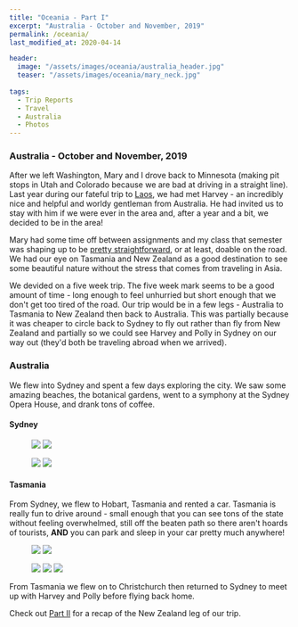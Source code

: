```yaml
---
title: "Oceania - Part I"
excerpt: "Australia - October and November, 2019"
permalink: /oceania/
last_modified_at: 2020-04-14

header:
  image: "/assets/images/oceania/australia_header.jpg"
  teaser: "/assets/images/oceania/mary_neck.jpg"
  
tags:
  - Trip Reports
  - Travel
  - Australia
  - Photos
---
```


### Australia - October and November, 2019

After we left Washington, Mary and I drove back to Minnesota (making pit stops in Utah and Colorado because we are bad at driving in a straight line). Last year during our fateful trip to <a href="/laos/" target="_blank">Laos</a>, we had met Harvey - an incredibly nice and helpful and worldy gentleman from Australia. He had invited us to stay with him if we were ever in the area and, after a year and a bit, we decided to be in the area!

Mary had some time off between assignments and my class that semester was shaping up to be <a href="/kbai/" target="_blank">pretty straightforward</a>, or at least, doable on the road. We had our eye on Tasmania and New Zealand as a good destination to see some beautiful nature without the stress that comes from traveling in Asia. 

We devided on a five week trip. The five week mark seems to be a good amount of time - long enough to feel unhurried but short enough that we don't get too tired of the road. Our trip would be in a few legs - Australia to Tasmania to New Zealand then back to Australia. This was partially because it was cheaper to circle back to Sydney to fly out rather than fly from New Zealand and partially so we could see Harvey and Polly in Sydney on our way out (they'd both be traveling abroad when we arrived).

### Australia
We flew into Sydney and spent a few days exploring the city. We saw some amazing beaches, the botanical gardens, went to a symphony at the Sydney Opera House, and drank tons of coffee.

#### Sydney
<figure class = "half">
    <a href="/assets/images/oceania/mary_portrait.jpg"><img src="/assets/images/oceania/mary_portrait.jpg"></a>
    <a href="/assets/images/oceania/opera_house.jpg"><img src="/assets/images/oceania/opera_house.jpg"></a>
</figure>
<figure class = "half">
    <a href="/assets/images/oceania/bondi_beach.jpg"><img src="/assets/images/oceania/bondi_beach.jpg"></a>
    <a href="/assets/images/oceania/garden_portrait.jpg"><img src="/assets/images/oceania/garden_portrait.jpg"></a>
</figure>

#### Tasmania
From Sydney, we flew to Hobart, Tasmania and rented a car. Tasmania is really fun to drive around - small enough that you can see tons of the state without feeling overwhelmed, still off the beaten path so there aren't hoards of tourists, **AND** you can park and sleep in your car pretty much anywhere! 
<figure class = "half">
    <a href="/assets/images/oceania/kangaroo.jpg"><img src="/assets/images/oceania/kangaroo.jpg"></a>
    <a href="/assets/images/oceania/wombat.jpg"><img src="/assets/images/oceania/wombat.jpg"></a>
</figure>
<figure>
    <a href="/assets/images/oceania/cradle_mtn.jpg"><img src="/assets/images/oceania/cradle_mtn.jpg"></a>
    <a href="/assets/images/oceania/seals.jpg"><img src="/assets/images/oceania/seals.jpg"></a>
    <a href="/assets/images/oceania/tasmania_coast.jpg"><img src="/assets/images/oceania/tasmania_coast.jpg"></a>
</figure>

From Tasmania we flew on to Christchurch then returned to Sydney to meet up with Harvey and Polly before flying back home.

Check out <a href="/oceania2/" target="_blank">Part II</a> for a recap of the New Zealand leg of our trip.
